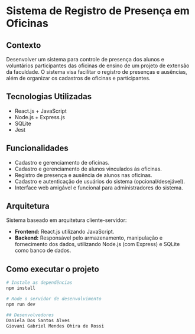 # Sistema de Registro de Presença em Oficinas

## Contexto
Desenvolver um sistema para controle de presença dos alunos e voluntários participantes das oficinas de ensino de um projeto de extensão da faculdade. O sistema visa facilitar o registro de presenças e ausências, além de organizar os cadastros de oficinas e participantes.

## Tecnologias Utilizadas
- React.js + JavaScript
- Node.js + Express.js
- SQLite 
- Jest

## Funcionalidades
- Cadastro e gerenciamento de oficinas.
- Cadastro e gerenciamento de alunos vinculados às oficinas.
- Registro de presença e ausência de alunos nas oficinas.
- Cadastro e autenticação de usuários do sistema (opcional/desejável).
- Interface web amigável e funcional para administradores do sistema.

## Arquitetura
Sistema baseado em arquitetura cliente-servidor:
- **Frontend:** React.js utilizando JavaScript.
- **Backend:** Responsável pelo armazenamento, manipulação e fornecimento dos dados, utilizando Node.js (com Express) e SQLite como banco de dados.

## Como executar o projeto
```bash
# Instale as dependências
npm install

# Rode o servidor de desenvolvimento
npm run dev

## Desenvolvedores 
Daniela Dos Santos Alves 
Giovani Gabriel Mendes Ohira de Rossi